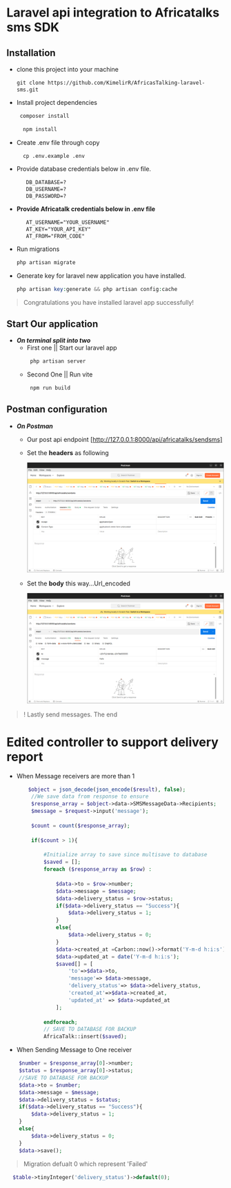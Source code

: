 # Laravel api integration to Africatalks sms SDK
## Installation

* clone this project into your machine
  ```
  git clone https://github.com/KimelirR/AfricasTalking-laravel-sms.git
  ```

* Install project dependencies

  ```php
   composer install
  ```

  ```javascript
    npm install
  ```

* Create .env file through copy
  ```
    cp .env.example .env
  ```
 
* Provide database credentials below in .env file.
  ```
     DB_DATABASE=?
     DB_USERNAME=?
     DB_PASSWORD=?
  ```

* **Provide Africatalk credentials below in .env file**
  ```
     AT_USERNAME="YOUR_USERNAME"
     AT_KEY="YOUR_API_KEY"
     AT_FROM="FROM_CODE"
  ```

* Run migrations 
    ```php
    php artisan migrate 
    ```

* Generate key for laravel new application you have installed.
    ```php
    php artisan key:generate && php artisan config:cache
    ```
> Congratulations you have installed laravel app successfully!

## Start Our application
* __*On terminal split into two*__
    * First one || Start our laravel app
      ```php
       php artisan server
      ```
    * Second One || Run vite 
      ```php
       npm run build
      ```

## Postman configuration
* __*On Postman*__

  * Our post api endpoint [http://127.0.0.1:8000/api/africatalks/sendsms]

  * Set the __headers__ as following

    ![alt text](https://github.com/KimelirR/AfricasTalking-laravel-sms/blob/master/public/images/screenshot1.png?raw=true)

  * Set the __body__ this way...Url_encoded

    ![alt text](https://github.com/KimelirR/AfricasTalking-laravel-sms/blob/master/public/images/screenshot2.png?raw=true)

> ! Lastly send messages. The end


# Edited controller to support delivery report

* When Message receivers are more than 1
```php
       $object = json_decode(json_encode($result), false);
        //We save data from response to ensure
        $response_array = $object->data->SMSMessageData->Recipients;
        $message = $request->input('message');

        $count = count($response_array);

        if($count > 1){

            #Initialize array to save since multisave to database
            $saved = [];
            foreach ($response_array as $row) :

                $data->to = $row->number;
                $data->message = $message;
                $data->delivery_status = $row->status;
                if($data->delivery_status == "Success"){
                    $data->delivery_status = 1;
                }
                else{
                    $data->delivery_status = 0;
                }
                $data->created_at =Carbon::now()->format('Y-m-d h:i:s');
                $data->updated_at = date('Y-m-d h:i:s');
                $saved[] = [
                    'to'=>$data->to,
                    'message'=> $data->message,
                    'delivery_status'=> $data->delivery_status,
                    'created_at'=>$data->created_at,
                    'updated_at' => $data->updated_at
                ];

            endforeach;
            // SAVE TO DATABASE FOR BACKUP
            AfricaTalk::insert($saved);

```

* When Sending Message to One receiver

```php
    $number = $response_array[0]->number;
    $status = $response_array[0]->status;
    //SAVE TO DATABASE FOR BACKUP
    $data->to = $number;
    $data->message = $message;
    $data->delivery_status = $status;
    if($data->delivery_status == "Success"){
        $data->delivery_status = 1;
    }
    else{
        $data->delivery_status = 0;
    }
    $data->save();
```

> Migration defualt 0 which represent 'Failed'

```php
  $table->tinyInteger('delivery_status')->default(0);

```



